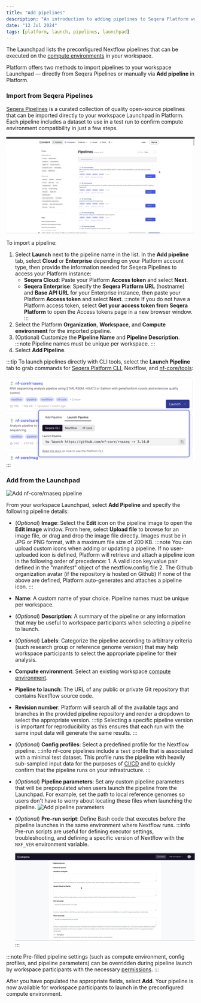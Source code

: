 ```yaml
---
title: "Add pipelines"
description: "An introduction to adding pipelines to Seqera Platform workspaces"
date: "12 Jul 2024"
tags: [platform, launch, pipelines, launchpad]
---
```


The Launchpad lists the preconfigured Nextflow pipelines that can be executed on the [compute environments](../../compute-envs/overview) in your workspace. 

Platform offers two methods to import pipelines to your workspace Launchpad — directly from Seqera Pipelines or manually via **Add pipeline** in Platform.

### Import from Seqera Pipelines

[Seqera Pipelines](https://seqera.io/pipelines) is a curated collection of quality open-source pipelines that can be imported directly to your workspace Launchpad in Platform. Each pipeline includes a dataset to use in a test run to confirm compute environment compatibility in just a few steps.

![Seqera Pipelines add to Launchpad](assets/seqera-pipelines-add-pipeline.gif)

To import a pipeline:
1. Select **Launch** next to the pipeline name in the list. In the **Add pipeline** tab, select **Cloud** or **Enterprise** depending on your Platform account type, then provide the information needed for Seqera Pipelines to access your Platform instance:
    - **Seqera Cloud**: Paste your Platform **Access token** and select **Next**.  
    - **Seqera Enterprise**: Specify the **Seqera Platform URL** (hostname) and **Base API URL** for your Enterprise instance, then paste your Platform **Access token** and select **Next**.
    :::note
    If you do not have a Platform access token, select **Get your access token from Seqera Platform** to open the Access tokens page in a new browser window.
    :::
1. Select the Platform **Organization**, **Workspace**, and **Compute environment** for the imported pipeline. 
1. (Optional) Customize the **Pipeline Name** and **Pipeline Description**.
    :::note
    Pipeline names must be unique per workspace.
    :::
1. Select **Add Pipeline**. 

:::tip
To launch pipelines directly with CLI tools, select the **Launch Pipeline** tab to grab commands for [Seqera Platform CLI](./automation#platform-cli), Nextflow, and [nf-core/tools](https://nf-co.re/docs/nf-core-tools):

![Launch Seqera Pipeline](assets/seqera-pipelines-launch-cli.png)
:::

### Add from the Launchpad 

![Add nf-core/rnaseq pipeline](assets/sp-cloud-add-rnaseq.gif)

From your workspace Launchpad, select **Add Pipeline** and specify the following pipeline details:

- (*Optional*) **Image**: Select the **Edit** icon on the pipeline image to open the **Edit image** window. From here, select **Upload file** to browse for an image file, or drag and drop the image file directly. Images must be in JPG or PNG format, with a maximum file size of 200 KB. 
    :::note
    You can upload custom icons when adding or updating a pipeline. If no user-uploaded icon is defined, Platform will retrieve and attach a pipeline icon in the following order of precedence:
      1. A valid icon key:value pair defined in the "manifest" object of the nextflow.config file
      2. The Github organization avatar (if the repository is hosted on Github)
    If none of the above are defined, Platform auto-generates and attaches a pipeline icon.
    :::
- **Name**: A custom name of your choice. Pipeline names must be unique per workspace. 
- (*Optional*) **Description**: A summary of the pipeline or any information that may be useful to workspace participants when selecting a pipeline to launch. 
- (*Optional*) **Labels**: Categorize the pipeline according to arbitrary criteria (such research group or reference genome version) that may help workspace participants to select the appropriate pipeline for their analysis.
- **Compute environment**: Select an existing workspace [compute environment](../../compute-envs/overview).
- **Pipeline to launch**: The URL of any public or private Git repository that contains Nextflow source code.
- **Revision number**: Platform will search all of the available tags and branches in the provided pipeline repository and render a dropdown to select the appropriate version. 
    :::tip
    Selecting a specific pipeline version is important for reproducibility as this ensures that each run with the same input data will generate the same results.
    :::
- (*Optional*) **Config profiles**: Select a predefined profile for the Nextflow pipeline. 
    :::info 
    nf-core pipelines include a `test` profile that is associated with a minimal test dataset. This profile runs the pipeline with heavily sub-sampled input data for the purposes of [CI/CD](https://resources.github.com/devops/ci-cd/) and to quickly confirm that the pipeline runs on your infrastructure.
    :::
- (*Optional*) **Pipeline parameters**: Set any custom pipeline parameters that will be prepopulated when users launch the pipeline from the Launchpad. For example, set the path to local reference genomes so users don't have to worry about locating these files when launching the pipeline.
    ![Add pipeline parameters](assets/sp-cloud-pipeline-params.gif)
- (*Optional*) **Pre-run script**: Define Bash code that executes before the pipeline launches in the same environment where Nextflow runs. 
    :::info 
    Pre-run scripts are useful for defining executor settings, troubleshooting, and defining a specific version of Nextflow with the `NXF_VER` environment variable.

    ![Specify NF version in pre-run script](assets/sp-cloud-pre-run-options.gif) 
    :::

:::note
Pre-filled pipeline settings (such as compute environment, config profiles, and pipeline parameters) can be overridden during pipeline launch by workspace participants with the necessary [permissions](../../orgs-and-teams/roles).
::: 

After you have populated the appropriate fields, select **Add**. Your pipeline is now available for workspace participants to launch in the preconfigured compute environment.






